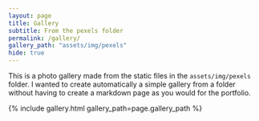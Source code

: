 ```yaml
---
layout: page
title: Gallery
subtitle: From the pexels folder
permalink: /gallery/
gallery_path: "assets/img/pexels"
hide: true
---
```


This is a photo gallery made from the static files in the `assets/img/pexels` folder.
I wanted to create automatically a simple gallery from a folder without having to create a markdown page as you would for the portfolio.


{% include gallery.html gallery_path=page.gallery_path %}

